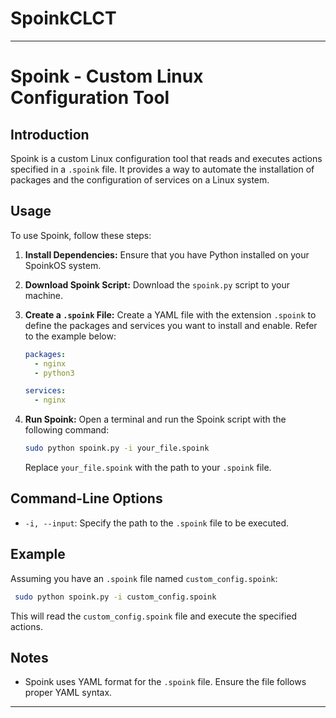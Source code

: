 # SpoinkCLCT

---

# Spoink - Custom Linux Configuration Tool

## Introduction

Spoink is a custom Linux configuration tool that reads and executes actions specified in a `.spoink` file. It provides a way to automate the installation of packages and the configuration of services on a Linux system.

## Usage

To use Spoink, follow these steps:

1. **Install Dependencies:**
   Ensure that you have Python installed on your SpoinkOS system.

2. **Download Spoink Script:**
   Download the `spoink.py` script to your machine.

3. **Create a `.spoink` File:**
   Create a YAML file with the extension `.spoink` to define the packages and services you want to install and enable. Refer to the example below:

   ```yaml
   packages:
     - nginx
     - python3

   services:
     - nginx
   ```

4. **Run Spoink:**
   Open a terminal and run the Spoink script with the following command:

   ```bash
   sudo python spoink.py -i your_file.spoink
   ```

   Replace `your_file.spoink` with the path to your `.spoink` file.

## Command-Line Options

- `-i, --input`: Specify the path to the `.spoink` file to be executed.

## Example

Assuming you have an `.spoink` file named `custom_config.spoink`:

```bash
 sudo python spoink.py -i custom_config.spoink
```

This will read the `custom_config.spoink` file and execute the specified actions.

## Notes

- Spoink uses YAML format for the `.spoink` file. Ensure the file follows proper YAML syntax.

---
